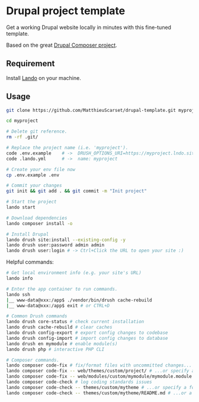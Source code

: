 # Drupal project template

Get a working Drupal website locally in minutes with this fine-tuned template.

Based on the great [Drupal Composer project](https://github.com/drupal-composer/drupal-project).

## Requirement

Install [Lando](https://docs.lando.dev/drupal/) on your machine.

## Usage

```bash
git clone https://github.com/MatthieuScarset/drupal-template.git myproject

cd myproject

# Delete git reference.
rm -rf .git/

# Replace the project name (i.e. 'myproject').
code .env.example    # ->  DRUSH_OPTIONS_URI=https://myproject.lndo.site
code .lando.yml      # ->  name: myproject

# Create your env file now
cp .env.example .env

# Commit your changes
git init && git add . && git commit -m "Init project"

# Start the project
lando start

# Download dependencies
lando composer install -o

# Install Drupal
lando drush site:install --existing-config -y
lando drush user:password admin admin
lando drush user:login # -> Ctrl+Click the URL to open your site :)
```

Helpful commands:

```bash
# Get local environment info (e.g. your site's URL)
lando info

# Enter the app container to run commands.
lando ssh
|__ www-data@xxx:/app$ ./vendor/bin/drush cache-rebuild
|__ www-data@xxx:/app$ exit # or CTRL+D

# Common Drush commands
lando drush core-status # check current installation
lando drush cache-rebuild # clear caches
lando drush config-export # export config changes to codebase
lando drush config-import # import config changes to database
lando drush en mymodule # enable module(s)
lando drush php # interactive PHP CLI

# Composer commands.
lando composer code-fix # fix/format files with uncommitted changes...
lando composer code-fix -- web/themes/custom/project/ # ...or specify a folder
lando composer code-fix -- web/modules/custom/mymodule/mymodule.module # ...or a file
lando composer code-check # log coding standards issues
lando composer code-check -- themes/custom/mytheme # ...or specify a folder
lando composer code-check -- themes/custom/mytheme/README.md # ...or a file
```
